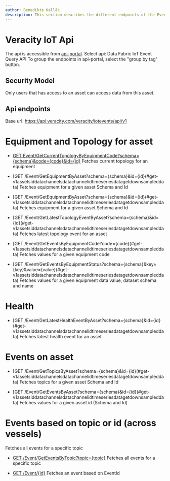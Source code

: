 ```yaml
---
author: Benedikte Kallåk
description: This section describes the different endpoints of the Event Query Api
---
```

# Veracity IoT Api
The api is accessible from [api-portal](https://api-portal.veracity.com/).
Select api: Data Fabric IoT Event Query API
To group the endpoints in api-portal, select the "group by tag" button.

## Security Model
Only users that has access to an asset can access data from this asset.

## Api endpoints

Base url: https://api.veracity.com/veracity/iotevents/api/v1

# Equipment and Topology for asset
* [GET Event/GetCurrentTopologyByEquipmentCode?schema={schema}&code={code}&id={id}](#get-v1datachannellistid)
Fetches current topology for an equipment

* [GET /Event/GetEquipmentByAsset?schema={schema}&id={id}(#get-v1assetsiddatachannelsdatachannelidtimeseriesdatagetdownsampleddata)
Fetches equipment for a given asset Schema and Id

* [GET /Event/GetEquipmentByAsset?schema={schema}&id={id}(#get-v1assetsiddatachannelsdatachannelidtimeseriesdatagetdownsampleddata)
Fetches equipment for a given asset Schema and Id

* [GET /Event/GetLatestTopologyEventByAsset?schema={schema}&id={id}(#get-v1assetsiddatachannelsdatachannelidtimeseriesdatagetdownsampleddata)
Fetches latest topology event for an asset

* [GET /Event/GetEventsByEquipmentCode?code={code}(#get-v1assetsiddatachannelsdatachannelidtimeseriesdatagetdownsampleddata)
Fetches values for a given equipment code

* [GET /Event/GetEventsByEquipmentStatus?schema={schema}&key={key}&value={value}(#get-v1assetsiddatachannelsdatachannelidtimeseriesdatagetdownsampleddata)
Fetches values for a given equipment data value, dataset schema and name


# Health

* [GET /Event/GetLatestHealthEventByAsset?schema={schema}&id={id}(#get-v1assetsiddatachannelsdatachannelidtimeseriesdatagetdownsampleddata)
Fetches latest health event for an asset

# Events on asset
* [GET /Event/GetTopicsByAsset?schema={schema}&id={id}(#get-v1assetsiddatachannelsdatachannelidtimeseriesdatagetdownsampleddata)
Fetches topics for a given asset Schema and Id

* [GET /Event/GetEventsByAsset?schema={schema}&id={id}(#get-v1assetsiddatachannelsdatachannelidtimeseriesdatagetdownsampleddata)
Fetches values for a given asset id (Schema and Id)



# Events based on topic or id (across vessels)

Fetches all events for a specific topic
* [GET /Event/GetEventsByTopic?topic={topic}](#get-v1assets)
Fetches all events for a specific topic

* [GET /Event/{id}](##get-v1assetsid)
Fetches an event based on EventId



